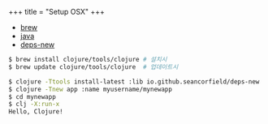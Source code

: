 +++
title = "Setup OSX"
+++

- [brew](https://brew.sh/)
- [java](https://adoptium.net/)
- [deps-new](https://github.com/seancorfield/deps-new)

``` zsh
$ brew install clojure/tools/clojure # 설치시
$ brew update clojure/tools/clojure  # 업데이트시

$ clojure -Ttools install-latest :lib io.github.seancorfield/deps-new :as new
$ clojure -Tnew app :name myusername/mynewapp
$ cd mynewapp
$ clj -X:run-x
Hello, Clojure!
```
